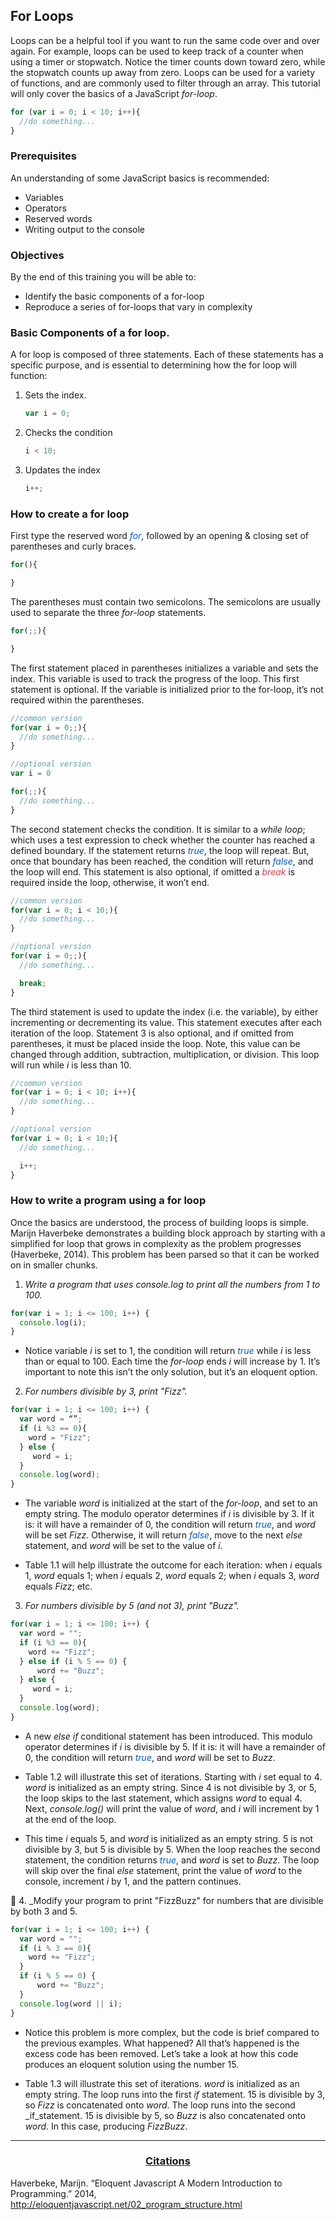 ## For Loops
Loops can be a helpful tool if you want to run the same code over and over again. For example, loops can be used to keep track of a counter when using a timer or stopwatch. Notice the timer counts down toward zero, while the stopwatch counts up away from zero. Loops can be used for a variety of functions, and are commonly used to filter through an array. This tutorial will only cover the basics of a JavaScript _for-loop_.
```JavaScript
for (var i = 0; i < 10; i++){
  //do something...
}
```

### Prerequisites
An understanding of some JavaScript basics is recommended:
* Variables
* Operators
* Reserved words
* Writing output to the console


### Objectives
By the end of this training you will be able to:
* Identify the basic components of a for-loop
* Reproduce a series of for-loops that vary in complexity


### Basic Components of a for loop.
A for loop is composed of three statements. Each of these statements has a specific purpose, and is essential to determining how the for loop will function:

1. Sets the index.
    ```JavaScript
    var i = 0;
    ```
2. Checks the condition
    ```JavaScript
    i < 10;
    ```
3. Updates the index
    ```JavaScript
    i++;
    ```

### How to create a for loop
First type the reserved word _<span style="color:#005cc5">for</span>_, followed by an opening & closing set of parentheses and curly braces.
```JavaScript
for(){

}
```
The parentheses must contain two semicolons. The semicolons are usually used to separate the three _for-loop_ statements.
```JavaScript
for(;;){

}
```

The first statement placed in parentheses initializes a variable and sets the index. This variable is used to track the progress of the loop. This first statement is optional. If the variable is initialized prior to the for-loop, it’s not required within the parentheses.

```JavaScript
//common version
for(var i = 0;;){
  //do something...
}
```

```JavaScript
//optional version
var i = 0

for(;;){
  //do something...
}
```

The second statement checks the condition. It is similar to a _while loop_; which uses a test expression to check whether the counter has reached a defined boundary. If the statement returns _<span style="color:#005cc5">true</span>_, the loop will repeat. But, once that boundary has been reached, the condition will return _<span style="color:#005cc5">false</span>_, and the loop will end. This statement is also optional, if omitted a _<span style="color:#d73a49">break</span>_ is required inside the loop, otherwise, it won’t end.
```JavaScript
//common version
for(var i = 0; i < 10;){
  //do something...
}
```

```JavaScript
//optional version
for(var i = 0;;){
  //do something...

  break;
}
```

The third statement is used to update the index (i.e. the variable), by either incrementing or decrementing its value. This statement executes after each iteration of the loop. Statement 3 is also optional, and if omitted from parentheses, it must be placed inside the loop. Note, this value can be changed through addition, subtraction, multiplication, or division. This loop will run while _i_ is less than 10.
```JavaScript
//common version
for(var i = 0; i < 10; i++){
  //do something...
}
```

```JavaScript
//optional version
for(var i = 0; i < 10;){
  //do something...

  i++;
}
```

### How to write a program using a for loop
Once the basics are understood, the process of building loops is simple. Marijn Haverbeke demonstrates a building block approach by starting with a simplified for loop that grows in complexity as the problem progresses (Haverbeke, 2014). This problem has been parsed so that it can be worked on in smaller chunks.

1. _Write a program that uses console.log to print all the numbers from 1 to 100._
  ```JavaScript
  for(var i = 1; i <= 100; i++) {
  	console.log(i);
  }
  ```

  * Notice variable _i_ is set to 1, the condition will return _<span style="color:#005cc5">true</span>_ while _i_ is less than or equal to 100. Each time the _for-loop_ ends _i_ will increase by 1. It’s important to note this isn’t the only solution, but it’s an eloquent option.

2. _For numbers divisible by 3, print "Fizz"._

  ```JavaScript
  for(var i = 1; i <= 100; i++) {
  	var word = “”;
  	if (i %3 == 0){
      word = "Fizz";
    } else {
       word = i;
    }
    console.log(word);
  }
  ```

  * The variable _word_ is initialized at the start of the _for-loop_, and set to an empty string. The modulo operator determines if _i_ is divisible by 3. If it is: it will have a remainder of 0, the condition will return _<span style="color:#005cc5">true</span>_, and _word_ will be set _Fizz_. Otherwise, it will return _<span style="color:#005cc5">false</span>_, move to the next _else_ statement, and _word_ will be set to the value of _i_.

  * Table 1.1 will help illustrate the outcome for each iteration: when _i_ equals 1, _word_ equals 1; when _i_ equals 2, _word_ equals 2; when _i_ equals 3, _word_ equals _Fizz_; etc.
<!-- Table 1.1 console log table for values 1 through 3 -->

3. _For numbers divisible by 5 (and not 3), print "Buzz"._

  ```JavaScript
  for(var i = 1; i <= 100; i++) {
  	var word = "";
  	if (i %3 == 0){
      word += "Fizz";
    } else if (i % 5 == 0) {
  		word += "Buzz";
  	} else {
       word = i;
    }
    console.log(word);
  }
  ```

  * A new _else if_ conditional statement has been introduced. This modulo operator determines if _i_ is divisible by 5. If it is: it will have a remainder of 0, the condition will return _<span style="color:#005cc5">true</span>_, and _word_ will be set to _Buzz_.

  * Table 1.2 will illustrate this set of iterations. Starting with _i_ set equal to 4. _word_ is initialized as an empty string. Since 4 is not divisible by 3, or 5, the loop skips to the last statement, which assigns _word_ to equal 4. Next, _console.log()_ will print the value of _word_, and _i_ will increment by 1 at the end of the loop.

  * This time _i_ equals 5, and _word_ is initialized as an empty string. 5 is not divisible by 3, but 5 is divisible by 5. When the loop reaches the second statement, the condition returns _<span style="color:#005cc5">true</span>_, and _word_ is set to _Buzz_.  The loop will skip over the final _else_ statement, print the value of _word_ to the console, increment _i_ by 1, and the pattern continues.

<!-- Table 1.2 console log table show 1 through three but explain starting at value 4 and go to 5-->

4. _Modify your program to print "FizzBuzz" for numbers that are divisible by both 3 and 5.
  ```JavaScript
  for(var i = 1; i <= 100; i++) {
  	var word = "";
  	if (i % 3 == 0){
      word += "Fizz";
    }
  	if (i % 5 == 0) {
  		word += "Buzz";
  	}
    console.log(word || i);
  }
  ```

  * Notice this problem is more complex, but the code is brief compared to the previous examples. What happened? All that’s happened is the excess code has been removed. Let’s take a look at how this code produces an eloquent solution using the number 15.

  * Table 1.3 will illustrate this set of iterations. _word_ is initialized as an empty string. The loop runs into the first _if_ statement. 15 is divisible by 3, so _Fizz_ is concatenated onto _word_. The loop runs into the second _if_statement. 15 is divisible by 5, so _Buzz_ is also concatenated onto _word_. In this case, producing _FizzBuzz_.

<!--Table 1.3 console log table skip to the value 15-->


****
<h3>
<div style="text-align:center; text-decoration:underline">Citations</div>
</h3>

Haverbeke, Marijn. “Eloquent Javascript A Modern Introduction to Programming.” 2014, <a style="color:#0D6EE4" href="http://eloquentjavascript.net/02_program_structure.html">http://eloquentjavascript.net/02_program_structure.html</a>
